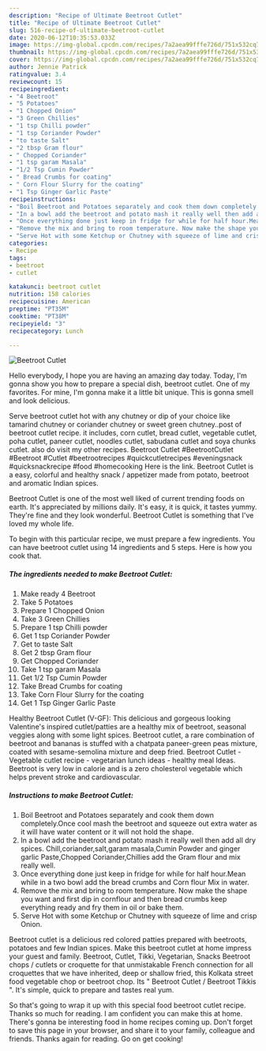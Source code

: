 ```yaml
---
description: "Recipe of Ultimate Beetroot Cutlet"
title: "Recipe of Ultimate Beetroot Cutlet"
slug: 516-recipe-of-ultimate-beetroot-cutlet
date: 2020-06-12T10:35:53.033Z
image: https://img-global.cpcdn.com/recipes/7a2aea99fffe726d/751x532cq70/beetroot-cutlet-recipe-main-photo.jpg
thumbnail: https://img-global.cpcdn.com/recipes/7a2aea99fffe726d/751x532cq70/beetroot-cutlet-recipe-main-photo.jpg
cover: https://img-global.cpcdn.com/recipes/7a2aea99fffe726d/751x532cq70/beetroot-cutlet-recipe-main-photo.jpg
author: Jennie Patrick
ratingvalue: 3.4
reviewcount: 15
recipeingredient:
- "4 Beetroot"
- "5 Potatoes"
- "1 Chopped Onion"
- "3 Green Chillies"
- "1 tsp Chilli powder"
- "1 tsp Coriander Powder"
- "to taste Salt"
- "2 tbsp Gram flour"
- " Chopped Coriander"
- "1 tsp garam Masala"
- "1/2 Tsp Cumin Powder"
- " Bread Crumbs for coating"
- " Corn Flour Slurry for the coating"
- "1 Tsp Ginger Garlic Paste"
recipeinstructions:
- "Boil Beetroot and Potatoes separately and cook them down completely.Once cool mash the beetroot and squeeze out extra water as it will have water content or it will not hold the shape."
- "In a bowl add the beetroot and potato mash it really well then add all dry spices. Chill,coriander,salt,garam masala,Cumin Powder and ginger garlic Paste,Chopped Coriander,Chillies add the Gram flour and mix really well."
- "Once everything done just keep in fridge for while for half hour.Mean while in a two bowl add the bread crumbs and Corn flour Mix in water."
- "Remove the mix and bring to room temperature. Now make the shape you want and first dip in cornflour and then bread crumbs keep everything ready and fry them in oil or bake them."
- "Serve Hot with some Ketchup or Chutney with squeeze of lime and crisp Onion."
categories:
- Recipe
tags:
- beetroot
- cutlet

katakunci: beetroot cutlet 
nutrition: 158 calories
recipecuisine: American
preptime: "PT35M"
cooktime: "PT38M"
recipeyield: "3"
recipecategory: Lunch

---
```



![Beetroot Cutlet](https://img-global.cpcdn.com/recipes/7a2aea99fffe726d/751x532cq70/beetroot-cutlet-recipe-main-photo.jpg)

Hello everybody, I hope you are having an amazing day today. Today, I'm gonna show you how to prepare a special dish, beetroot cutlet. One of my favorites. For mine, I'm gonna make it a little bit unique. This is gonna smell and look delicious.

Serve beetroot cutlet hot with any chutney or dip of your choice like tamarind chutney or coriander chutney or sweet green chutney..post of beetroot cutlet recipe. it includes, corn cutlet, bread cutlet, vegetable cutlet, poha cutlet, paneer cutlet, noodles cutlet, sabudana cutlet and soya chunks cutlet. also do visit my other recipes. Beetroot Cutlet #BeetrootCutlet #Beetroot #Cutlet #beetrootrecipes #quickcutletrecipes #eveningsnack #quicksnackrecipe #food #homecooking Here is the link. Beetroot Cutlet is a easy, colorful and healthy snack / appetizer made from potato, beetroot and aromatic Indian spices.

Beetroot Cutlet is one of the most well liked of current trending foods on earth. It's appreciated by millions daily. It's easy, it is quick, it tastes yummy. They're fine and they look wonderful. Beetroot Cutlet is something that I've loved my whole life.


To begin with this particular recipe, we must prepare a few ingredients. You can have beetroot cutlet using 14 ingredients and 5 steps. Here is how you cook that.

<!--inarticleads1-->

##### The ingredients needed to make Beetroot Cutlet:

1. Make ready 4 Beetroot
1. Take 5 Potatoes
1. Prepare 1 Chopped Onion
1. Take 3 Green Chillies
1. Prepare 1 tsp Chilli powder
1. Get 1 tsp Coriander Powder
1. Get to taste Salt
1. Get 2 tbsp Gram flour
1. Get  Chopped Coriander
1. Take 1 tsp garam Masala
1. Get 1/2 Tsp Cumin Powder
1. Take  Bread Crumbs for coating
1. Take  Corn Flour Slurry for the coating
1. Get 1 Tsp Ginger Garlic Paste


Healthy Beetroot Cutlet (V-GF): This delicious and gorgeous looking Valentine&#39;s inspired cutlet/patties are a healthy mix of beetroot, seasonal veggies along with some light spices. Beetroot cutlet, a rare combination of beetroot and bananas is stuffed with a chatpata paneer-green peas mixture, coated with sesame-semolina mixture and deep fried. Beetroot Cutlet - Vegetable cutlet recipe - vegetarian lunch ideas - healthy meal Ideas. Beetroot is very low in calorie and is a zero cholesterol vegetable which helps prevent stroke and cardiovascular. 

<!--inarticleads2-->

##### Instructions to make Beetroot Cutlet:

1. Boil Beetroot and Potatoes separately and cook them down completely.Once cool mash the beetroot and squeeze out extra water as it will have water content or it will not hold the shape.
1. In a bowl add the beetroot and potato mash it really well then add all dry spices. Chill,coriander,salt,garam masala,Cumin Powder and ginger garlic Paste,Chopped Coriander,Chillies add the Gram flour and mix really well.
1. Once everything done just keep in fridge for while for half hour.Mean while in a two bowl add the bread crumbs and Corn flour Mix in water.
1. Remove the mix and bring to room temperature. Now make the shape you want and first dip in cornflour and then bread crumbs keep everything ready and fry them in oil or bake them.
1. Serve Hot with some Ketchup or Chutney with squeeze of lime and crisp Onion.


Beetroot cutlet is a delicious red colored patties prepared with beetroots, potatoes and few Indian spices. Make this beetroot cutlet at home impress your guest and family. Beetroot, Cutlet, Tikki, Vegetarian, Snacks Beetroot chops / cutlets or croquette for that unmistakable French connection for all croquettes that we have inherited, deep or shallow fried, this Kolkata street food vegetable chop or beetroot chop. Its &#34; Beetroot Cutlet / Beetroot Tikkis &#34;. It&#39;s simple, quick to prepare and tastes real yum. 

So that's going to wrap it up with this special food beetroot cutlet recipe. Thanks so much for reading. I am confident you can make this at home. There's gonna be interesting food in home recipes coming up. Don't forget to save this page in your browser, and share it to your family, colleague and friends. Thanks again for reading. Go on get cooking!
